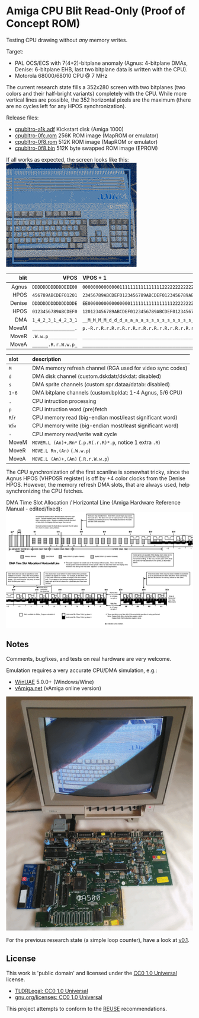 Amiga CPU Blit Read-Only (Proof of Concept ROM)
===============================================

Testing CPU drawing without _any_ memory writes.

Target:  
  - PAL OCS/ECS with 7(4+2)-bitplane anomaly
    (Agnus: 4-bitplane DMAs, Denise: 6-bitplane EHB,
    last two bitplane data is written with the CPU).
  - Motorola 68000/68010 CPU @ 7 MHz

The current research state fills a 352x280 screen with two bitplanes
(two colors and their half-bright variants) completely with the CPU.
While more vertical lines are possible, the 352 horizontal pixels are
the maximum (there are no cycles left for any HPOS synchronization).

Release files:  
  - [cpubltro-a1k.adf](cpubltro-a1k.adf) Kickstart disk (Amiga 1000)
  - [cpubltro-0fc.rom](cpubltro-0fc.rom) 256K ROM image (MapROM or emulator)
  - [cpubltro-0f8.rom](cpubltro-0f8.rom) 512K ROM image (MapROM or emulator)
  - [cpubltro-0f8.bin](cpubltro-0f8.bin) 512K byte swapped ROM image (EPROM)

If all works as expected, the screen looks like this:  
![Amiga CPU Blit Read-Only - main screen image](cpubltro.png)

|   blit |                VPOS | VPOS + 1                                                                             |
|-------:|--------------------:|:-------------------------------------------------------------------------------------|
|  Agnus | `DDDDDDDDDDDDEEE00` | `0000000000000011111111111111112222222222222222333333333333333344444444444444445555` |
|   HPOS | `456789ABCDEF01201` | `23456789ABCDEF0123456789ABCDEF0123456789ABCDEF0123456789ABCDEF0123456789ABCDEF0123` |
| Denise | `DDDDDDDDDDDDDDDDE` | `EE00000000000000001111111111111111222222222222222233333333333333334444444444444444` |
|   HPOS | `0123456789ABCDEF0` | `120123456789ABCDEF0123456789ABCDEF0123456789ABCDEF0123456789ABCDEF0123456789ABCDEF` |
|    DMA | `1_4_2_3_1_4_2_3_1` | `__M_M_M_M_d_d_d_a_a_a_a_s_s_s_s_s_s_s_s_s_s_s_s_s_s_4_2_3_1_4_2_3_1_4_2_3_1_4_2_3_` |
|  MoveM | `________________.` | `p.-R.r.R.r.R.r.R.r.R.r.R.r.R.r.R.r.R.r.R.r.R.r.R.p________________________________` |
|  MoveR | `.W.w.p___________` | `__________________________________________________.W.w.p__________.W.w.p__________` |
|  MoveA | `______.R.r.W.w.p_` | `________________________________________________________.R.r.W.w.p______.R.r.W.w.p` |

| slot    | description                                                |
|:--------|:-----------------------------------------------------------|
| `M`     | DMA memory refresh channel (RGA used for video sync codes) |
| `d`     | DMA disk channel (custom.dskdatr/dskdat: disabled)         |
| `s`     | DMA sprite channels (custom.spr.dataa/datab: disabled)     |
| `1`-`6` | DMA bitplane channels (custom.bpldat: 1-4 Agnus, 5/6 CPU)  |
| `.`     | CPU intruction processing                                  |
| `p`     | CPU intruction word (pre)fetch                             |
| `R`/`r` | CPU memory read (big-endian most/least significant word)   |
| `W`/`w` | CPU memory write (big-endian most/least significant word)  |
| `-`     | CPU memory read/write wait cycle                           |
| MoveM   | `MOVEM.L (An)+,Rn*` (`.p.R(.r.R)*.p`, notice 1 extra `.R`) |
| MoveR   | `MOVE.L Rn,(An)` (`.W.w.p`)                                |
| MoveA   | `MOVE.L (An)+,(An)` (`.R.r.W.w.p`)                         |

The CPU synchronization of the first scanline is somewhat tricky,
since the Agnus HPOS (VHPOSR register) is off by +4 color clocks
from the Denise HPOS. However, the memory refresh DMA slots, that
are always used, help synchronizing the CPU fetches.

DMA Time Slot Allocation / Horizontal Line
(Amiga Hardware Reference Manual - edited/fixed):  
![DMA Time Slot Allocation / Horizontal Line](dmasloth.png)


Notes
-----

Comments, bugfixes, and tests on real hardware are very welcome.

Emulation requires a very accurate CPU/DMA simulation, e.g.:  
  - [WinUAE](https://www.winuae.net/download/) 5.0.0+ (Windows/Wine)
  - [vAmiga.net](https://vamiganet.github.io/) (vAmiga online version)

![Amiga 500 without DRAM, CIAs, and Paula](README.png)

For the previous research state (a simple loop counter), have a look at
[v0.1](https://github.com/nicodex/amiga-ocs-cpubltro/releases/tag/v0.1).


License
-------

This work is 'public domain' and licensed under the [CC0 1.0 Universal] license.

- [TLDRLegal: CC0 1.0 Universal](https://www.tldrlegal.com/license/creative-commons-cc0-1-0-universal)
- [gnu.org/licenses: CC0 1.0 Universal](https://www.gnu.org/licenses/license-list.html#CC0)

This project attempts to conform to the [REUSE] recommendations.

[CC0 1.0 Universal]: LICENSES/CC0-1.0.txt
[REUSE]: https://reuse.software/

